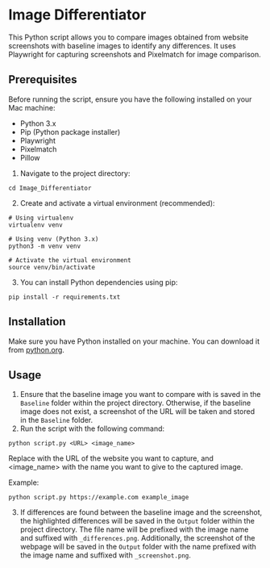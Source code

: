 # Image Differentiator

This Python script allows you to compare images obtained from website screenshots with baseline images to identify any differences. It uses Playwright for capturing screenshots and Pixelmatch for image comparison.

## Prerequisites

Before running the script, ensure you have the following installed on your Mac machine:

- Python 3.x
- Pip (Python package installer)
- Playwright
- Pixelmatch
- Pillow

1. Navigate to the project directory:
```
cd Image_Differentiator
```

2. Create and activate a virtual environment (recommended):

```
# Using virtualenv
virtualenv venv

# Using venv (Python 3.x)
python3 -m venv venv

# Activate the virtual environment
source venv/bin/activate 
```

3. You can install Python dependencies using pip:

```
pip install -r requirements.txt
```

## Installation

Make sure you have Python installed on your machine. You can download it from [python.org](https://www.python.org/).

## Usage
1. Ensure that the baseline image you want to compare with is saved in the `Baseline` folder within the project directory. Otherwise, if the baseline image does not exist, a screenshot of the URL will be taken and stored in the `Baseline` folder.
2. Run the script with the following command:
```
python script.py <URL> <image_name>
```
Replace <URL> with the URL of the website you want to capture, and <image_name> with the name you want to give to the captured image.

Example:
```
python script.py https://example.com example_image
```

3. If differences are found between the baseline image and the screenshot, the highlighted differences will be saved in the `Output` folder within the project directory. The file name will be prefixed with the image name and suffixed with `_differences.png`. Additionally, the screenshot of the webpage will be saved in the `Output` folder with the name prefixed with the image name and suffixed with `_screenshot.png`.
